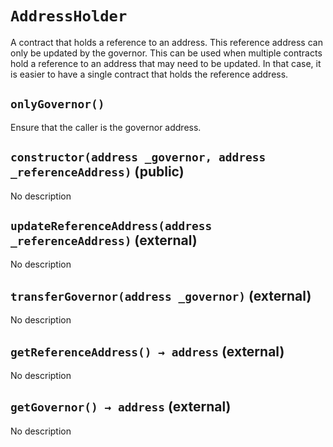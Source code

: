 # `AddressHolder`

A contract that holds a reference to an address. This reference address can only be updated
     by the governor. This can be used when multiple contracts hold a reference to an address that
     may need to be updated. In that case, it is easier to have a single contract that holds the
     reference address.

## `onlyGovernor()`

Ensure that the caller is the governor address.

## `constructor(address _governor, address _referenceAddress)` (public)

No description

## `updateReferenceAddress(address _referenceAddress)` (external)

No description

## `transferGovernor(address _governor)` (external)

No description

## `getReferenceAddress() → address` (external)

No description

## `getGovernor() → address` (external)

No description
